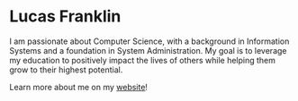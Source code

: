 # Lucas Franklin

I am passionate about Computer Science, with a background in Information Systems and a foundation in System Administration. My goal is to leverage my education to positively impact the lives of others while helping them grow to their highest potential.

Learn more about me on my [website](https://vangoghstree.github.io/)!
